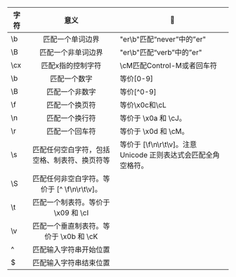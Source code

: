 
字符|意义|🌰
---|:---:|---
\b|匹配一个单词边界|"er\b"匹配“never”中的”er"
\B|匹配一个非单词边界|"er\b"匹配“verb”中的”er"
\cx|匹配x指的控制字符|\cM匹配Control-M或者回车符
\b|匹配一个数字|等价[0-9]
\B|匹配一个非数字|等价[^0-9]
\f|匹配一个换页符|等价\x0c和\cL
\n|匹配一个换行符|等价于 \x0a 和 \cJ。
\r|匹配一个回车符|等价于 \x0d 和 \cM。
\s|匹配任何空白字符，包括空格、制表符、换页符等|等价于 [\f\n\r\t\v]。注意 Unicode 正则表达式会匹配全角空格符。
\S|	匹配任何非空白字符。等价于 [^ \f\n\r\t\v]。
\t|	匹配一个制表符。等价于 \x09 和 \cI
\v|	匹配一个垂直制表符。等价于 \x0b 和 \cK
^|匹配输入字符串开始位置
$|匹配输入字符串结束位置
